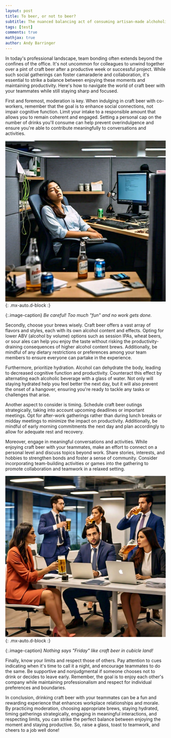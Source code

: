 ```yaml
---
layout: post
title: To beer, or not to beer?
subtitle: The nuanced balancing act of consuming artisan-made alchoholic beverages during work hours
tags: [test]
comments: true
mathjax: true
author: Andy Barringer
---
```


In today's professional landscape, team bonding often extends beyond the confines of the office. It's not uncommon for colleagues to unwind together over a pint of craft beer after a productive week or successful project. While such social gatherings can foster camaraderie and collaboration, it's essential to strike a balance between enjoying these moments and maintaining productivity. Here's how to navigate the world of craft beer with your teammates while still staying sharp and focused.

First and foremost, moderation is key. When indulging in craft beer with co-workers, remember that the goal is to enhance social connections, not impair cognitive function. Limit your intake to a responsible amount that allows you to remain coherent and engaged. Setting a personal cap on the number of drinks you'll consume can help prevent overindulgence and ensure you're able to contribute meaningfully to conversations and activities.

![woman sitting at desk](/assets/img/placeholder-beer-desk.png "Too much is too much"){: .mx-auto.d-block :}

{:.image-caption}
*Be careful! Too much "fun" and no work gets done.*

Secondly, choose your brews wisely. Craft beer offers a vast array of flavors and styles, each with its own alcohol content and effects. Opting for lower ABV (alcohol by volume) options such as session IPAs, wheat beers, or sour ales can help you enjoy the taste without risking the productivity-draining consequences of higher alcohol content brews. Additionally, be mindful of any dietary restrictions or preferences among your team members to ensure everyone can partake in the experience.

Furthermore, prioritize hydration. Alcohol can dehydrate the body, leading to decreased cognitive function and productivity. Counteract this effect by alternating each alcoholic beverage with a glass of water. Not only will staying hydrated help you feel better the next day, but it will also prevent the onset of a hangover, ensuring you're ready to tackle any tasks or challenges that arise.

Another aspect to consider is timing. Schedule craft beer outings strategically, taking into account upcoming deadlines or important meetings. Opt for after-work gatherings rather than during lunch breaks or midday meetings to minimize the impact on productivity. Additionally, be mindful of early morning commitments the next day and plan accordingly to allow for adequate rest and recovery.

Moreover, engage in meaningful conversations and activities. While enjoying craft beer with your teammates, make an effort to connect on a personal level and discuss topics beyond work. Share stories, interests, and hobbies to strengthen bonds and foster a sense of community. Consider incorporating team-building activities or games into the gathering to promote collaboration and teamwork in a relaxed setting.

![People drinking at work](/assets/img/placeholder-beer-andy.png "Beer at work"){: .mx-auto.d-block :}

{:.image-caption}
*Nothing says "Friday" like craft beer in cubicle land!*

Finally, know your limits and respect those of others. Pay attention to cues indicating when it's time to call it a night, and encourage teammates to do the same. Be supportive and nonjudgmental if someone chooses not to drink or decides to leave early. Remember, the goal is to enjoy each other's company while maintaining professionalism and respect for individual preferences and boundaries.

In conclusion, drinking craft beer with your teammates can be a fun and rewarding experience that enhances workplace relationships and morale. By practicing moderation, choosing appropriate brews, staying hydrated, timing gatherings strategically, engaging in meaningful interactions, and respecting limits, you can strike the perfect balance between enjoying the moment and staying productive. So, raise a glass, toast to teamwork, and cheers to a job well done!
